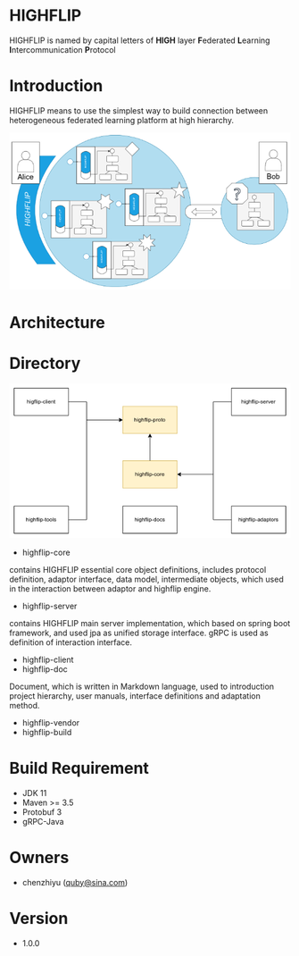 HIGHFLIP
===================================================
HIGHFLIP is named by capital letters of **HIGH** layer **F**ederated **L**earning **I**ntercommunication **P**rotocol

# Introduction

HIGHFLIP means to use the simplest way to build connection between heterogeneous
federated learning platform at high hierarchy.

![img.png](highflip-doc/doc/images/scenario.png)

# Architecture

# Directory

![img.png](highflip-doc/doc/images/directories.png)

- highflip-core

contains HIGHFLIP essential core object definitions, includes protocol definition, adaptor interface,
data model, intermediate objects, which used in the interaction between adaptor and highflip engine.

- highflip-server

contains HIGHFLIP main server implementation, which based on spring boot framework, and used jpa as unified
storage interface. gRPC is used as definition of interaction interface.

- highflip-client
- highflip-doc

Document, which is written in Markdown language, used to introduction project hierarchy, user manuals,
interface definitions and adaptation method.

- highflip-vendor
- highflip-build

# Build Requirement

- JDK 11
- Maven >= 3.5
- Protobuf 3
- gRPC-Java

# Owners

- chenzhiyu (quby@sina.com)

# Version

- 1.0.0

